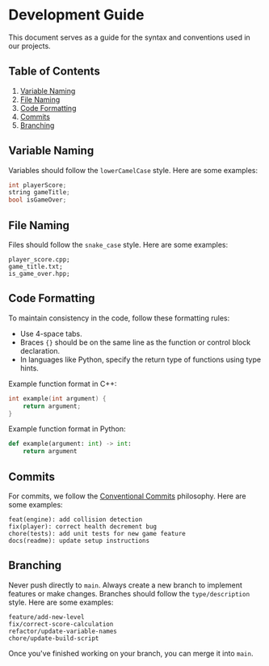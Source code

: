 # Development Guide

This document serves as a guide for the syntax and conventions used in our projects.

## Table of Contents

1. [Variable Naming](#variable-naming)
2. [File Naming](#file-naming)
3. [Code Formatting](#code-formatting)
4. [Commits](#commits)
5. [Branching](#branching)

## Variable Naming

Variables should follow the `lowerCamelCase` style. Here are some examples:

```c++
int playerScore;
string gameTitle;
bool isGameOver;
```

## File Naming

Files should follow the `snake_case` style. Here are some examples:

```
player_score.cpp;
game_title.txt;
is_game_over.hpp;
```

## Code Formatting

To maintain consistency in the code, follow these formatting rules:

- Use 4-space tabs.
- Braces `{}` should be on the same line as the function or control block declaration.
- In languages like Python, specify the return type of functions using type hints.

Example function format in C++:

```c++
int example(int argument) {
    return argument;
}
```

Example function format in Python:

```python
def example(argument: int) -> int:
    return argument
```

## Commits

For commits, we follow the [Conventional Commits](https://www.conventionalcommits.org/en/v1.0.0/) philosophy. Here are some examples:

```
feat(engine): add collision detection
fix(player): correct health decrement bug
chore(tests): add unit tests for new game feature
docs(readme): update setup instructions
```

## Branching

Never push directly to `main`. Always create a new branch to implement features or make changes. Branches should follow the `type/description` style. Here are some examples:

```
feature/add-new-level
fix/correct-score-calculation
refactor/update-variable-names
chore/update-build-script
```

Once you've finished working on your branch, you can merge it into `main`.
